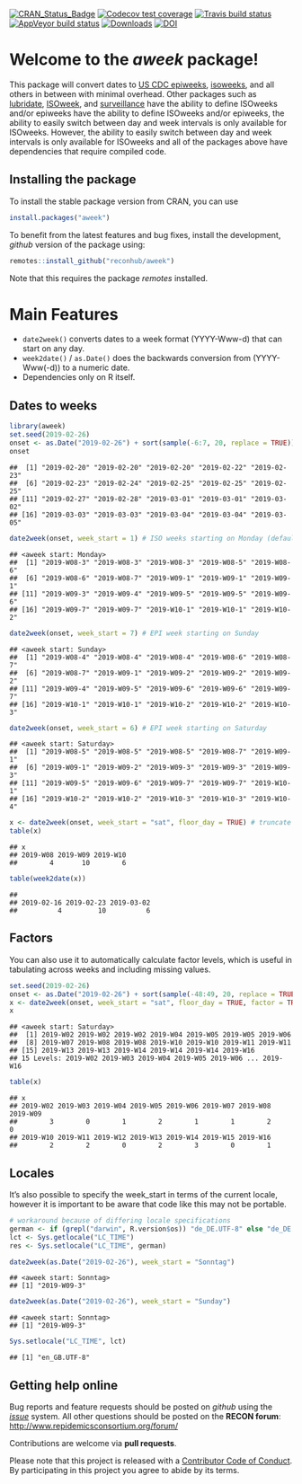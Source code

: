 
<!-- badges: start -->

[![CRAN\_Status\_Badge](http://www.r-pkg.org/badges/version-ago/aweek)](https://cran.r-project.org/package=aweek)
[![Codecov test
coverage](https://codecov.io/gh/reconhub/aweek/branch/master/graph/badge.svg)](https://codecov.io/gh/reconhub/aweek?branch=master)
[![Travis build
status](https://travis-ci.org/reconhub/aweek.svg?branch=master)](https://travis-ci.org/reconhub/aweek)
[![AppVeyor build
status](https://ci.appveyor.com/api/projects/status/66xj9134ac3yg62l/branch/master?svg=true)](https://ci.appveyor.com/project/zkamvar/aweek)
[![Downloads](https://cranlogs.r-pkg.org/badges/grand-total/aweek?color=ff69b4)](https://cran.r-project.org/package=aweek)
[![DOI](https://zenodo.org/badge/172648833.svg)](https://zenodo.org/badge/latestdoi/172648833)

<!-- badges: end -->

# Welcome to the *aweek* package\!

This package will convert dates to [US CDC
epiweeks](https://wwwn.cdc.gov/nndss/document/MMWR_Week_overview.pdf),
[isoweeks](http://en.wikipedia.org/wiki/ISO_week_date), and all others
in between with minimal overhead. Other packages such as
[lubridate](https://github.com/tidyverse/lubridate),
[ISOweek](https://cran.r-project.org/package=ISOweek), and
[surveillance](http://surveillance.r-forge.r-project.org/) have the
ability to define ISOweeks and/or epiweeks have the ability to define
ISOweeks and/or epiweeks, the ability to easily switch between day and
week intervals is only available for ISOweeks. However, the ability to
easily switch between day and week intervals is only available for
ISOweeks and all of the packages above have dependencies that require
compiled code.

## Installing the package

To install the stable package version from CRAN, you can use

``` r
install.packages("aweek")
```

To benefit from the latest features and bug fixes, install the
development, *github* version of the package using:

``` r
remotes::install_github("reconhub/aweek")
```

Note that this requires the package *remotes* installed.

# Main Features

  - `date2week()` converts dates to a week format (YYYY-Www-d) that can
    start on any day.
  - `week2date()` / `as.Date()` does the backwards conversion from
    (YYYY-Www(-d)) to a numeric date.
  - Dependencies only on R itself.

<!-- -->

## Dates to weeks

``` r
library(aweek)
set.seed(2019-02-26)
onset <- as.Date("2019-02-26") + sort(sample(-6:7, 20, replace = TRUE))
onset
```

    ##  [1] "2019-02-20" "2019-02-20" "2019-02-20" "2019-02-22" "2019-02-23"
    ##  [6] "2019-02-23" "2019-02-24" "2019-02-25" "2019-02-25" "2019-02-25"
    ## [11] "2019-02-27" "2019-02-28" "2019-03-01" "2019-03-01" "2019-03-02"
    ## [16] "2019-03-03" "2019-03-03" "2019-03-04" "2019-03-04" "2019-03-05"

``` r
date2week(onset, week_start = 1) # ISO weeks starting on Monday (default)
```

    ## <aweek start: Monday>
    ##  [1] "2019-W08-3" "2019-W08-3" "2019-W08-3" "2019-W08-5" "2019-W08-6"
    ##  [6] "2019-W08-6" "2019-W08-7" "2019-W09-1" "2019-W09-1" "2019-W09-1"
    ## [11] "2019-W09-3" "2019-W09-4" "2019-W09-5" "2019-W09-5" "2019-W09-6"
    ## [16] "2019-W09-7" "2019-W09-7" "2019-W10-1" "2019-W10-1" "2019-W10-2"

``` r
date2week(onset, week_start = 7) # EPI week starting on Sunday
```

    ## <aweek start: Sunday>
    ##  [1] "2019-W08-4" "2019-W08-4" "2019-W08-4" "2019-W08-6" "2019-W08-7"
    ##  [6] "2019-W08-7" "2019-W09-1" "2019-W09-2" "2019-W09-2" "2019-W09-2"
    ## [11] "2019-W09-4" "2019-W09-5" "2019-W09-6" "2019-W09-6" "2019-W09-7"
    ## [16] "2019-W10-1" "2019-W10-1" "2019-W10-2" "2019-W10-2" "2019-W10-3"

``` r
date2week(onset, week_start = 6) # EPI week starting on Saturday
```

    ## <aweek start: Saturday>
    ##  [1] "2019-W08-5" "2019-W08-5" "2019-W08-5" "2019-W08-7" "2019-W09-1"
    ##  [6] "2019-W09-1" "2019-W09-2" "2019-W09-3" "2019-W09-3" "2019-W09-3"
    ## [11] "2019-W09-5" "2019-W09-6" "2019-W09-7" "2019-W09-7" "2019-W10-1"
    ## [16] "2019-W10-2" "2019-W10-2" "2019-W10-3" "2019-W10-3" "2019-W10-4"

``` r
x <- date2week(onset, week_start = "sat", floor_day = TRUE) # truncate to just the weeks
table(x)
```

    ## x
    ## 2019-W08 2019-W09 2019-W10 
    ##        4       10        6

``` r
table(week2date(x))
```

    ## 
    ## 2019-02-16 2019-02-23 2019-03-02 
    ##          4         10          6

## Factors

You can also use it to automatically calculate factor levels, which is
useful in tabulating across weeks and including missing values.

``` r
set.seed(2019-02-26)
onset <- as.Date("2019-02-26") + sort(sample(-48:49, 20, replace = TRUE))
x <- date2week(onset, week_start = "sat", floor_day = TRUE, factor = TRUE)
x
```

    ## <aweek start: Saturday>
    ##  [1] 2019-W02 2019-W02 2019-W02 2019-W04 2019-W05 2019-W05 2019-W06
    ##  [8] 2019-W07 2019-W08 2019-W08 2019-W10 2019-W10 2019-W11 2019-W11
    ## [15] 2019-W13 2019-W13 2019-W14 2019-W14 2019-W14 2019-W16
    ## 15 Levels: 2019-W02 2019-W03 2019-W04 2019-W05 2019-W06 ... 2019-W16

``` r
table(x)
```

    ## x
    ## 2019-W02 2019-W03 2019-W04 2019-W05 2019-W06 2019-W07 2019-W08 2019-W09 
    ##        3        0        1        2        1        1        2        0 
    ## 2019-W10 2019-W11 2019-W12 2019-W13 2019-W14 2019-W15 2019-W16 
    ##        2        2        0        2        3        0        1

## Locales

It’s also possible to specify the week\_start in terms of the current
locale, however it is important to be aware that code like this may not
be portable.

``` r
# workaround because of differing locale specifications
german <- if (grepl("darwin", R.version$os)) "de_DE.UTF-8" else "de_DE.utf8"
lct <- Sys.getlocale("LC_TIME")
res <- Sys.setlocale("LC_TIME", german)

date2week(as.Date("2019-02-26"), week_start = "Sonntag")
```

    ## <aweek start: Sonntag>
    ## [1] "2019-W09-3"

``` r
date2week(as.Date("2019-02-26"), week_start = "Sunday")
```

    ## <aweek start: Sonntag>
    ## [1] "2019-W09-3"

``` r
Sys.setlocale("LC_TIME", lct)
```

    ## [1] "en_GB.UTF-8"

## Getting help online

Bug reports and feature requests should be posted on *github* using the
[*issue*](http://github.com/reconhub/aweek/issues) system. All other
questions should be posted on the **RECON forum**: <br>
<http://www.repidemicsconsortium.org/forum/>

Contributions are welcome via **pull requests**.

Please note that this project is released with a [Contributor Code of
Conduct](CONDUCT.md). By participating in this project you agree to
abide by its terms.
